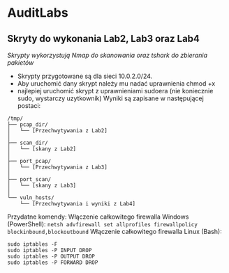 # AuditLabs
## Skryty do wykonania Lab2, Lab3 oraz Lab4
*Skrypty wykorzystują Nmap do skanowania oraz tshark do zbierania pakietów*

- Skrypty przygotowane są dla sieci 10.0.2.0/24.
- Aby uruchomić dany skrypt należy mu nadać uprawnienia chmod +x
- najlepiej uruchomić skrypt z uprawnieniami sudoera (nie koniecznie sudo, wystarczy uzytkownik)
Wyniki są zapisane w następującej postaci:
```
/tmp/
├── pcap_dir/                 
│   └── [Przechwytywania z Lab2]
│
├── scan_dir/                  
│   └── [skany z Lab2]
│
├── port_pcap/                 
│   └── [Przechwytywania z Lab3]
│
├── port_scan/                 
│   └── [skany z Lab3]
│
└── vuln_hosts/                
    └── [Przechwytywania i wyniki z Lab4]
```
Przydatne komendy:
Włączenie całkowitego firewalla Windows (PowerShell):
```netsh advfirewall set allprofiles firewallpolicy blockinbound,blockoutbound```
Włączenie całkowitego firewalla Linux (Bash):
```
sudo iptables -F
sudo iptables -P INPUT DROP
sudo iptables -P OUTPUT DROP
sudo iptables -P FORWARD DROP
```
